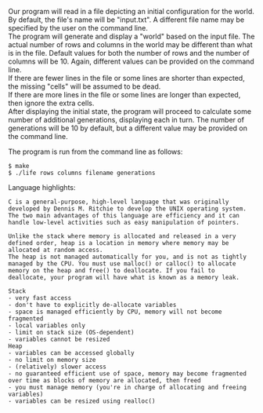 Our program will read in a file depicting an initial configuration for the world. By default, the file's name will be "input.txt". A different file name may be specified by the user on the command line. <br/>
The program will generate and display a "world" based on the input file. The actual number of rows and columns in the world may be different than what is in the file. Default values for both the number of rows and the number of columns will be 10. Again, different values can be provided on the command line.<br/>
If there are fewer lines in the file or some lines are shorter than expected, the missing "cells" will be assumed to be dead.<br/>
If there are more lines in the file or some lines are longer than expected, then ignore the extra cells.<br/>
After displaying the initial state, the program will proceed to calculate some number of additional generations, displaying each in turn. The number of generations will be 10 by default, but a different value may be provided on the command line.

The program is run from the command line as follows:
```
$ make
$ ./life rows columns filename generations
```

Language highlights:
```
C is a general-purpose, high-level language that was originally developed by Dennis M. Ritchie to develop the UNIX operating system.
The two main advantages of this language are efficiency and it can handle low-level activities such as easy manipulation of pointers.

Unlike the stack where memory is allocated and released in a very defined order, heap is a location in memory where memory may be allocated at random access.
The heap is not managed automatically for you, and is not as tightly managed by the CPU. You must use malloc() or calloc() to allocate memory on the heap and free() to deallocate. If you fail to deallocate, your program will have what is known as a memory leak.

Stack
- very fast access
- don't have to explicitly de-allocate variables
- space is managed efficiently by CPU, memory will not become fragmented
- local variables only
- limit on stack size (OS-dependent)
- variables cannot be resized
Heap
- variables can be accessed globally
- no limit on memory size
- (relatively) slower access
- no guaranteed efficient use of space, memory may become fragmented over time as blocks of memory are allocated, then freed
- you must manage memory (you're in charge of allocating and freeing variables)
- variables can be resized using realloc()
```